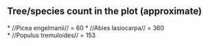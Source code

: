Tree/species count in the plot (approximate)
--------------------------------------------

* //Picea engelmanii// = 60
* //Abies lasiocarpa// = 360
* //Populus tremuloides// = 153
